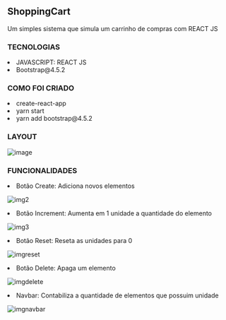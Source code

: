 <h2> ShoppingCart</h2>
<p> Um simples sistema que simula um carrinho de compras com REACT JS </p>

<div>
  <h3> TECNOLOGIAS </h3>
    <li> JAVASCRIPT: REACT JS </li>
  <li> Bootstrap@4.5.2 </li>
</div>
  
<div>
  <h3> COMO FOI CRIADO </h3>
    <li> create-react-app </li>
    <li> yarn start </li>
   <li> yarn add bootstrap@4.5.2 </li>
  
</div>
<div>
  <h3> LAYOUT </h3>
  
  ![image](https://user-images.githubusercontent.com/45010175/90903076-ce632580-e3a3-11ea-9749-25df07e93a3e.png)

</div>

<div>
  <h3> FUNCIONALIDADES </h3>
  <li> Botão Create: Adiciona novos elementos </li>
  
   ![img2](https://user-images.githubusercontent.com/45010175/90903453-53e6d580-e3a4-11ea-92dc-46a33e8415b7.PNG)
  
  <li> Botão Increment: Aumenta em 1 unidade a quantidade do elemento </li>
  
  ![img3](https://user-images.githubusercontent.com/45010175/90903893-f43cfa00-e3a4-11ea-8236-865886402e90.PNG)

  
  <li> Botão Reset: Reseta as unidades para 0 </li>

  ![imgreset](https://user-images.githubusercontent.com/45010175/90904109-3a925900-e3a5-11ea-96fb-d780886cca32.PNG)

  
  <li> Botão Delete: Apaga um elemento </li>
  
  ![imgdelete](https://user-images.githubusercontent.com/45010175/90904077-2fd7c400-e3a5-11ea-9f6a-b4f9aeeabde5.PNG)
  
  <li> Navbar: Contabiliza a quantidade de elementos que possuim unidade </li>
  
  ![imgnavbar](https://user-images.githubusercontent.com/45010175/90904089-3403e180-e3a5-11ea-90ec-141a84ce62ce.PNG)
  
</div>


 


  

  

